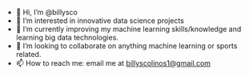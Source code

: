 - 👋 Hi, I’m @billysco
- 👀 I’m interested in innovative data science projects 
- 🌱 I’m currently improving my machine learning skills/knowledge and learning big data technologies.
- 💞️ I’m looking to collaborate on anything machine learning or sports related.
- 📫 How to reach me: email me at billyscolinos1@gmail.com

<!---
billysco/billysco is a ✨ special ✨ repository because its `README.md` (this file) appears on your GitHub profile.
You can click the Preview link to take a look at your changes.
--->
